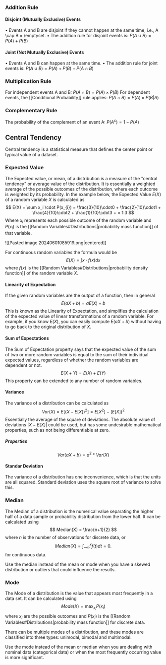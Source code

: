 ### Addition Rule
#### Disjoint (Mutually Exclusive) Events
•	Events A and B are disjoint if they cannot happen at the same time, i.e., A \cap B = \emptyset.
•	The addition rule for disjoint events is:
$P(A \cup B) = P(A) + P(B)$
#### Joint (Not Mutually Exclusive) Events
•	Events A and B can happen at the same time.
•	The addition rule for joint events is:
$P(A \cup B) = P(A) + P(B) - P(A \cap B)$
### Multiplication Rule
For independent events  A  and  B:
$P(A \cap B) = P(A) \times P(B)$
For dependent events, the [[Conditional Probability]] rule applies:
$P(A\cap B) = P(A) \times P(B | A)$
### Complementary Rule
The probability of the complement of an event  A:
$P(A^c) = 1 - P(A)$
## Central Tendency
Central tendency is a statistical measure that defines the center point or typical value of a dataset.
### Expected Value
The Expected value, or mean, of a distribution is a measure of the "central tendency" or average value of the distribution. It is essentially a weighted average of the possible outcomes of the distribution, where each outcome is weighted by its probability.
In the example below, the Expected Value $E(X)$ of a random variable $X$ is calculated as
$$
E(X) = \sum x_i \cdot P(x_{i}) = \frac{3}{10}\cdot0 + \frac{2}{10}\cdot1 + \frac{4}{10}\cdot2 + \frac{1}{10}\cdot3 +  = 1.3
$$
Where $x_i$ represents each possible outcome of the random variable and $P(x_i)$ is the [[Random Variables#Distributions|probability mass function]] of that variable.

![[Pasted image 20240601085919.png|centered]]

For continuous random variables the formula would be 
$$
E(X) = \int x \cdot f(x) dx
$$
where $f(x)$ is the [[Random Variables#Distributions|probability density function]] of the random variable $X$.
#### Linearity of Expectation
If the given random variables are the output of a function, then in general
$$
E(aX + b) = aE(X) + b
$$
This is known as the Linearity of Expectation, and simplifies the calculation of the expected value of linear transformations of a random variable. For example, if you know $E(X)$, you can easily compute $E(aX + b)$ without having to go back to the original distribution of $X$.
#### Sum of Expectations
The Sum of Expectation property says that the expected value of the sum of two or more random variables is equal to the sum of their individual expected values, regardless of whether the random variables are dependent or not.
$$
E(X+Y) = E(X) + E(Y)
$$
This property can be extended to any number of random variables.
#### Variance
The variance of a distribution can be calculated as 
$$
Var(X) = E[(X - E[X])^2] = E[X^2] - (E[X])^2
$$
Essentially the average of the square of deviations. The absolute value of deviations $|X-E[X]|$ could be used, but has some undesirable mathematical properties, such as not being differentiable at zero.
##### Properties
$$
Var(aX + b) = a^2 * Var(X)
$$
#### Standar Deviation
The variance of a distribution has one inconvenience, which is that the units are all squared. Standard deviation uses the square root of variance to solve this. 
### Median
The Median of a distribution is the numerical value separating the higher half of a data sample or probability distribution from the lower half. It can be calculated using
$$
Median(X) = \frac{n+1}{2}
$$
where $n$ is the number of observations for discrete data, or
$$
Median(X) = \int_{-\infty}^{x} f(t) dt = 0.
$$
for continuous data.

Use the median instead of the mean or mode when you have a skewed distribution or outliers that could influence the results.
### Mode
The Mode of a distribution is the value that appears most frequently in a data set. It can be calculated using 
$$
Mode(X) = \max_{x_i} P(x_i)
$$
where $x_i$ are the possible outcomes and $P(x_i)$ is the [[Random Variables#Distributions|probability mass function]] for discrete data.

There can be multiple modes of a distribution, and these modes are classified into three types: unimodal, bimodal and multimodal.

Use the mode instead of the mean or median when you are dealing with nominal data (categorical data) or when the most frequently occurring value is more significant.